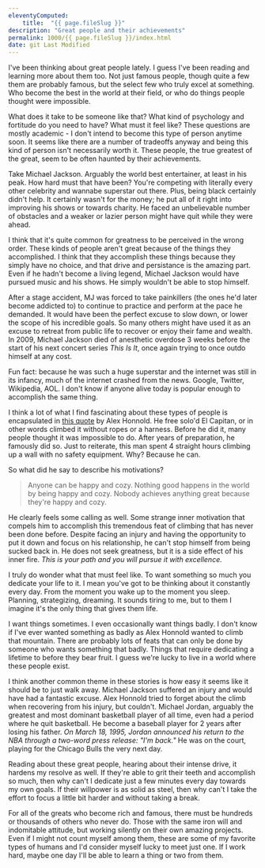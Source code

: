 ```yaml
---
eleventyComputed:
    title:  "{{ page.fileSlug }}"
description: "Great people and their achievements"
permalink: 1000/{{ page.fileSlug }}/index.html
date: git Last Modified
---
```


I've been thinking about great people lately. I guess I've been reading and learning more about them too. Not just famous people, though quite a few them are probably famous, but the select few who truly excel at something. Who become the best in the world at their field, or who do things people thought were impossible.

What does it take to be someone like that? What kind of psychology and fortitude do you need to have? What must it feel like? These questions are mostly academic - I don't intend to become this type of person anytime soon. It seems like there are a number of tradeoffs anyway and being this kind of person isn't necessarily worth it. These people, the true greatest of the great, seem to be often haunted by their achievements.

Take Michael Jackson. Arguably the world best entertainer, at least in his peak. How hard must that have been? You're competing with literally every other celebrity and wannabe superstar out there. Plus, being black certainly didn't help. It certainly wasn't for the money; he put all of it right into improving his shows or towards charity. He faced an unbelievable number of obstacles and a weaker or lazier person might have quit while they were ahead.

I think that it's quite common for greatness to be perceived in the wrong order. These kinds of people aren't great because of the things they accomplished. I think that they accomplish these things because they simply have no choice, and that drive and persistance is the amazing part. Even if he hadn't become a living legend, Michael Jackson would have pursued music and his shows. He simply wouldn't be able to stop himself.

After a stage accident, MJ was forced to take painkillers (the ones he'd later become addicted to) to continue to practice and perform at the pace he demanded. It would have been the perfect excuse to slow down, or lower the scope of his incredible goals. So many others might have used it as an excuse to retreat from public life to recover or enjoy their fame and wealth. In 2009, Michael Jackson died of anesthetic overdose 3 weeks before the start of his next concert series _This Is It_, once again trying to once outdo himself at any cost.

Fun fact: because he was such a huge superstar and the internet was still in its infancy, much of the internet crashed from the news. Google, Twitter, Wikipedia, AOL. I don't know if anyone alive today is popular enough to accomplish the same thing.

I think a lot of what I find fascinating about these types of people is encapsulated in [this quote](https://www.youtube.com/watch?v=5MXNn0ZyfSI) by Alex Honnold. He free solo'd El Capitan, or in other words climbed it without ropes or a harness. Before he did it, many people thought it was impossible to do. After years of preparation, he famously did so. Just to reiterate, this man spent 4 straight hours climbing up a wall with no safety equipment. Why? Because he can.

So what did he say to describe his motivations?

> Anyone can be happy and cozy. Nothing good happens in the world by being happy and cozy. Nobody achieves anything great because they're happy and cozy.

He clearly feels some calling as well. Some strange inner motivation that compels him to accomplish this tremendous feat of climbing that has never been done before. Despite facing an injury and having the opportunity to put it down and focus on his relationship, he can't stop himself from being sucked back in. He does not seek greatness, but it is a side effect of his inner fire. _This is your path and you will pursue it with excellence._

I truly do wonder what that must feel like. To want something so much you dedicate your life to it. I mean you've got to be thinking about it constantly every day. From the moment you wake up to the moment you sleep. Planning, strategizing, dreaming. It sounds tiring to me, but to them I imagine it's the only thing that gives them life.

I want things sometimes. I even occasionally want things badly. I don't know if I've ever wanted something as badly as Alex Honnold wanted to climb that mountain. There are probably lots of feats that can only be done by someone who wants something that badly. Things that require dedicating a lifetime to before they bear fruit. I guess we're lucky to live in a world where these people exist.

I think another common theme in these stories is how easy it seems like it should be to just walk away. Michael Jackson suffered an injury and would have had a fantastic excuse. Alex Honnold tried to forget about the climb when recovering from his injury, but couldn't. Michael Jordan, arguably the greatest and most dominant basketball player of all time, even had a period where he quit basketball. He become a baseball player for 2 years after losing his father. _On March 18, 1995, Jordan announced his return to the NBA through a two-word press release: "I'm back."_ He was on the court, playing for the Chicago Bulls the very next day.

Reading about these great people, hearing about their intense drive, it hardens my resolve as well. If they're able to grit their teeth and accomplish so much, then why can't I dedicate just a few minutes every day towards my own goals. If their willpower is as solid as steel, then why can't I take the effort to focus a little bit harder and without taking a break.

For all of the greats who become rich and famous, there must be hundreds or thousands of others who never do. Those with the same iron will and indomitable attitude, but working silently on their own amazing projects. Even if I might not count myself among them, these are some of my favorite types of humans and I'd consider myself lucky to meet just one. If I work hard, maybe one day I'll be able to learn a thing or two from them.